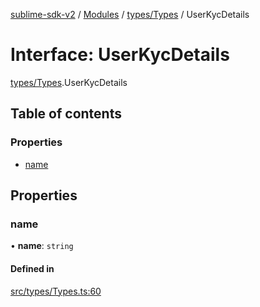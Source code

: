 [sublime-sdk-v2](../README.md) / [Modules](../modules.md) / [types/Types](../modules/types_Types.md) / UserKycDetails

# Interface: UserKycDetails

[types/Types](../modules/types_Types.md).UserKycDetails

## Table of contents

### Properties

- [name](types_Types.UserKycDetails.md#name)

## Properties

### name

• **name**: `string`

#### Defined in

[src/types/Types.ts:60](https://github.com/sublime-finance/sublime-sdk/blob/cbfce7e/src/types/Types.ts#L60)
